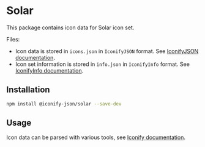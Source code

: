 # Solar

This package contains icon data for Solar icon set.

Files:

-   Icon data is stored in `icons.json` in `IconifyJSON` format. See [IconifyJSON documentation](https://docs.iconify.design/types/iconify-json.html).
-   Icon set information is stored in `info.json` in `IconifyInfo` format. See [IconifyInfo documentation](https://docs.iconify.design/types/iconify-info.html).

## Installation

```bash
npm install @iconify-json/solar --save-dev
```

## Usage

Icon data can be parsed with various tools, see [Iconify documentation](https://docs.iconify.design/icons/json.html).
